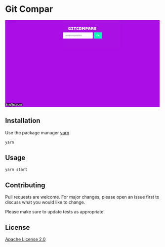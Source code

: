 

# Git Compar

![git-compar](https://github.com/YagoLopes/git-compar/blob/master/git-compar.gif)

## Installation

Use the package manager [yarn](https://yarnpkg.com/pt-BR/)

```bash
yarn
```

## Usage


```bash
yarn start
```

## Contributing
Pull requests are welcome. For major changes, please open an issue first to discuss what you would like to change.

Please make sure to update tests as appropriate.

## License
[Apache License 2.0](https://choosealicense.com/licenses/apache/)
